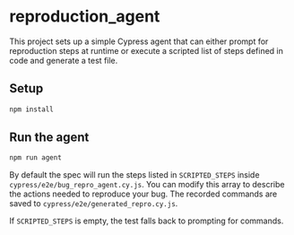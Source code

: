 # reproduction_agent

This project sets up a simple Cypress agent that can either prompt for reproduction steps at runtime or execute a scripted list of steps defined in code and generate a test file.

## Setup

```bash
npm install
```

## Run the agent

```bash
npm run agent
```

By default the spec will run the steps listed in `SCRIPTED_STEPS` inside
`cypress/e2e/bug_repro_agent.cy.js`. You can modify this array to describe the
actions needed to reproduce your bug. The recorded commands are saved to
`cypress/e2e/generated_repro.cy.js`.

If `SCRIPTED_STEPS` is empty, the test falls back to prompting for commands.
